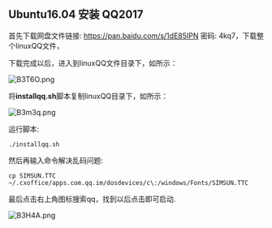 ## Ubuntu16.04 安装 QQ2017

首先下载网盘文件链接: https://pan.baidu.com/s/1dE85IPN 密码: 4kq7，下载整个linuxQQ文件，

下载完成以后，进入到linuxQQ文件目录下，如所示：

![B3T6O.png](https://s1.ax2x.com/2017/10/24/B3T6O.png)

将**installqq.sh**脚本复制linuxQQ目录下，如所示：

![B3m3q.png](https://s1.ax2x.com/2017/10/24/B3m3q.png)

运行脚本:

`./installqq.sh`

然后再输入命令解决乱码问题:

`cp SIMSUN.TTC ~/.cxoffice/apps.com.qq.im/dosdevices/c\:/windows/Fonts/SIMSUN.TTC`

最后点击右上角图标搜索qq，找到以后点击即可启动.

![B3H4A.png](https://s1.ax2x.com/2017/10/24/B3H4A.png)